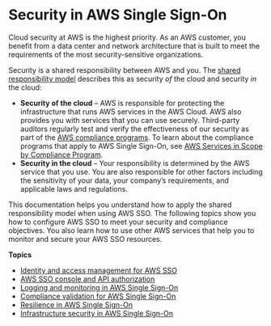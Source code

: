 # Security in AWS Single Sign\-On<a name="security"></a>

Cloud security at AWS is the highest priority\. As an AWS customer, you benefit from a data center and network architecture that is built to meet the requirements of the most security\-sensitive organizations\.

Security is a shared responsibility between AWS and you\. The [shared responsibility model](http://aws.amazon.com/compliance/shared-responsibility-model/) describes this as security *of* the cloud and security *in* the cloud:
+ **Security of the cloud** – AWS is responsible for protecting the infrastructure that runs AWS services in the AWS Cloud\. AWS also provides you with services that you can use securely\. Third\-party auditors regularly test and verify the effectiveness of our security as part of the [AWS compliance programs](http://aws.amazon.com/compliance/programs/)\. To learn about the compliance programs that apply to AWS Single Sign\-On, see [AWS Services in Scope by Compliance Program](http://aws.amazon.com/compliance/services-in-scope/)\.
+ **Security in the cloud** – Your responsibility is determined by the AWS service that you use\. You are also responsible for other factors including the sensitivity of your data, your company’s requirements, and applicable laws and regulations\. 

This documentation helps you understand how to apply the shared responsibility model when using AWS SSO\. The following topics show you how to configure AWS SSO to meet your security and compliance objectives\. You also learn how to use other AWS services that help you to monitor and secure your AWS SSO resources\. 

**Topics**
+ [Identity and access management for AWS SSO](iam-auth-access.md)
+ [AWS SSO console and API authorization](security-authorization.md)
+ [Logging and monitoring in AWS Single Sign\-On](security-logging-and-monitoring.md)
+ [Compliance validation for AWS Single Sign\-On](sso-compliance.md)
+ [Resilience in AWS Single Sign\-On](disaster-recovery-resiliency.md)
+ [Infrastructure security in AWS Single Sign\-On](infrastructure-security.md)